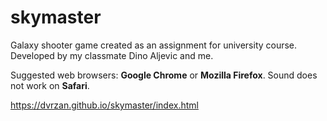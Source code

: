 # skymaster
Galaxy shooter game created as an assignment for university course.
Developed by my classmate Dino Aljevic and me.

Suggested web browsers: **Google Chrome** or **Mozilla Firefox**.
Sound does not work on **Safari**.

https://dvrzan.github.io/skymaster/index.html
